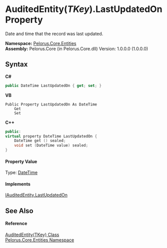 # AuditedEntity(*TKey*).LastUpdatedOn Property 
 

Date and time that the record was last updated.

**Namespace:**&nbsp;<a href="20086FC9">Pelorus.Core.Entities</a><br />**Assembly:**&nbsp;Pelorus.Core (in Pelorus.Core.dll) Version: 1.0.0.0 (1.0.0.0)

## Syntax

**C#**<br />
``` C#
public DateTime LastUpdatedOn { get; set; }
```

**VB**<br />
``` VB
Public Property LastUpdatedOn As DateTime
	Get
	Set
```

**C++**<br />
``` C++
public:
virtual property DateTime LastUpdatedOn {
	DateTime get () sealed;
	void set (DateTime value) sealed;
}
```


#### Property Value
Type: <a href="http://msdn2.microsoft.com/en-us/library/03ybds8y" target="_blank">DateTime</a>

#### Implements
<a href="62A4BE4D">IAuditedEntity.LastUpdatedOn</a><br />

## See Also


#### Reference
<a href="7E472187">AuditedEntity(TKey) Class</a><br /><a href="20086FC9">Pelorus.Core.Entities Namespace</a><br />